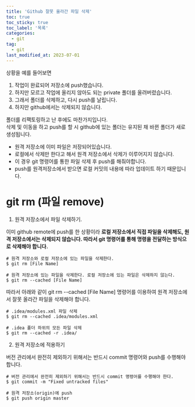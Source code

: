 ```yaml
---
title: 'Github 잘못 올라간 파일 삭제'
toc: true
toc_sticky: true
toc_label: '목록'
categories:
  - git
tag:
  - git
last_modified_at: 2023-07-01
---
```


상황을 예를 들어보면

1. 작업이 완료되어 저장소에 push했습니다.
2. 하지만 모르고 작업에 올리지 않아도 되는 private 폴더를 올려버렸습니다.
3. 그래서 폴더를 삭제하고, 다시 push를 날립니다.
4. 하지만 github에서는 삭제되지 않습니다.

폴더를 리팩토링하고 난 후에도 마찬가지입니다.  
삭제 및 이동을 하고 push를 할 시 github에 있는 폴더는 유지된 채 바뀐 폴더가 새로 생성됩니다.

- 원격 저장소에 이미 파일은 저장되어있습니다.
- 로컬에서 삭제만 한다고 해서 원격 저장소에서 삭제가 이루어지지 않습니다.
- 이 경우 git 명령어를 통한 파일 삭제 후 push를 해줘야합니다.
- push를 원격저장소에서 받으면 로컬 커밋의 내용에 따라 업데이트 하기 때문입니다.

# git rm (파일 remove)

1. 원격 저장소에서 파일 삭제하기.

이미 github remote에 push를 한 상황이라 **로컬 저장소에서 직접 파일을 삭제해도, 원격 저장소에서는 삭제되지 않습니다. 따라서 git 명령어를 통해 명령을 전달하는 방식으로 삭제해야 합니다.**

```
# 원격 저장소와 로컬 저장소에 있는 파일을 삭제한다.
$ git rm [File Name]

# 원격 저장소에 있는 파일을 삭제한다. 로컬 저장소에 있는 파일은 삭제하지 않는다.
$ git rm --cached [File Name]
```

따라서 아래와 같이 git rm --cached \[File Name] 명령어를 이용하여 원격 저장소에서 잘못 올라간 파일을 삭제해야 합니다.

```
# .idea/modules.xml 파일 삭제
$ git rm --cached .idea/modules.xml

# .idea 폴더 하위의 모든 파일 삭제
$ git rm --cached -r .idea/
```

2. 원격 저장소에 적용하기

버전 관리에서 완전히 제외하기 위해서는 반드시 commit 명령어와 push를 수행해야 합니다.

```
# 버전 관리에서 완전히 제외하기 위해서는 반드시 commit 명령어를 수행해야 한다.
$ git commit -m "Fixed untracked files"

# 원격 저장소(origin)에 push
$ git push origin master
```
